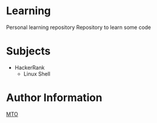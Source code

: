 # Learning
Personal learning repository
Repository to learn some code 

# Subjects
* HackerRank
  * Linux Shell

# Author Information
[MTO](https://www.mto.nu/)

